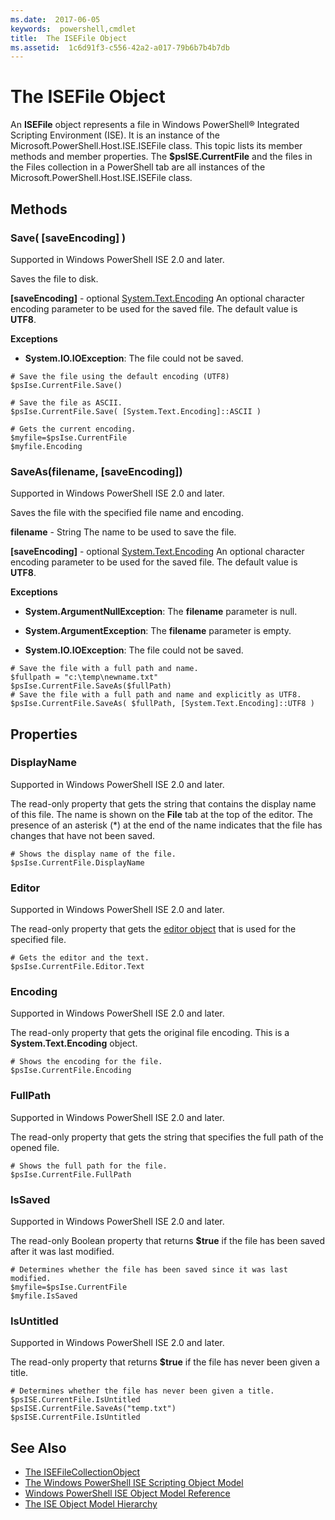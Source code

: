 ```yaml
---
ms.date:  2017-06-05
keywords:  powershell,cmdlet
title:  The ISEFile Object
ms.assetid:  1c6d91f3-c556-42a2-a017-79b6b7b4b7db
---
```


# The ISEFile Object
  An **ISEFile** object represents a file in Windows PowerShell® Integrated Scripting Environment (ISE). It is an instance of the Microsoft.PowerShell.Host.ISE.ISEFile class. This topic lists its member methods and member properties. The **$psISE.CurrentFile** and the files in the Files collection in a PowerShell tab are all instances of the Microsoft.PowerShell.Host.ISE.ISEFile class.

## Methods

### Save\( \[saveEncoding\] \)
  Supported in Windows PowerShell ISE 2.0 and later. 

 Saves the file to disk.

 **\[saveEncoding\]** - optional [System.Text.Encoding](http://msdn.microsoft.com/library/system.text.encoding.aspx)
 An optional character encoding parameter to be used for the saved file. The default value is **UTF8**.

 **Exceptions**
 -   **System.IO.IOException**: The file could not be saved.

```
# Save the file using the default encoding (UTF8)
$psIse.CurrentFile.Save()

# Save the file as ASCII.
$psIse.CurrentFile.Save( [System.Text.Encoding]::ASCII )

# Gets the current encoding.
$myfile=$psIse.CurrentFile
$myfile.Encoding

```

### SaveAs\(filename, \[saveEncoding\]\)
  Supported in Windows PowerShell ISE 2.0 and later. 

 Saves the file with the specified file name and encoding.

 **filename** - String
 The name to be used to save the file.

 **\[saveEncoding\]** - optional [System.Text.Encoding](http://msdn.microsoft.com/library/system.text.encoding.aspx)
 An optional character encoding parameter to be used for the saved file. The default value is **UTF8**.

 **Exceptions**
 -   **System.ArgumentNullException**: The **filename** parameter is null.

-   **System.ArgumentException**: The **filename** parameter is empty.

-   **System.IO.IOException**: The file could not be saved.

```
# Save the file with a full path and name. 
$fullpath = "c:\temp\newname.txt"
$psIse.CurrentFile.SaveAs($fullPath) 
# Save the file with a full path and name and explicitly as UTF8. 
$psIse.CurrentFile.SaveAs( $fullPath, [System.Text.Encoding]::UTF8 )

```

## Properties

### DisplayName
  Supported in Windows PowerShell ISE 2.0 and later. 

 The read-only property that gets the string that contains the display name of this file. The name is shown on the **File** tab at the top of the editor. The presence of an asterisk \(\*\) at the end of the name indicates that the file has changes that have not been saved.

```
# Shows the display name of the file.
$psIse.CurrentFile.DisplayName

```

### Editor
  Supported in Windows PowerShell ISE 2.0 and later. 

 The read-only property that gets the [editor object](The-ISEEditor-Object.md) that is used for the specified file.

```
# Gets the editor and the text.
$psIse.CurrentFile.Editor.Text

```

### Encoding
  Supported in Windows PowerShell ISE 2.0 and later. 

 The read-only property that gets the original file encoding. This is a **System.Text.Encoding** object.

```
# Shows the encoding for the file. 
$psIse.CurrentFile.Encoding

```

### FullPath
  Supported in Windows PowerShell ISE 2.0 and later. 

 The read-only property that gets the string that specifies the full path of the opened file.

```
# Shows the full path for the file. 
$psIse.CurrentFile.FullPath

```

### IsSaved
  Supported in Windows PowerShell ISE 2.0 and later. 

 The read-only Boolean property that returns **$true** if the file has been saved after it was last modified.

```
# Determines whether the file has been saved since it was last modified.
$myfile=$psIse.CurrentFile
$myfile.IsSaved

```

### IsUntitled
  Supported in Windows PowerShell ISE 2.0 and later. 

 The read-only property that returns **$true** if the file has never been given a title.

```
# Determines whether the file has never been given a title.
$psISE.CurrentFile.IsUntitled
$psISE.CurrentFile.SaveAs("temp.txt")
$psISE.CurrentFile.IsUntitled

```

## See Also
- [The ISEFileCollectionObject](The-ISEFileCollection-Object.md) 
- [The Windows PowerShell ISE Scripting Object Model](The-Windows-PowerShell-ISE-Scripting-Object-Model.md) 
- [Windows PowerShell ISE Object Model Reference](Windows-PowerShell-ISE-Object-Model-Reference.md) 
- [The ISE Object Model Hierarchy](The-ISE-Object-Model-Hierarchy.md)

  
